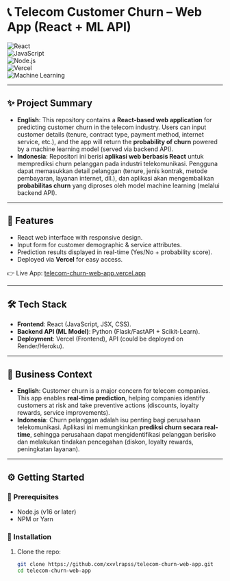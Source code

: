 # 📞 Telecom Customer Churn – Web App (React + ML API)  

![React](https://img.shields.io/badge/React-18-blue?logo=react)  
![JavaScript](https://img.shields.io/badge/JavaScript-ES6-yellow?logo=javascript)  
![Node.js](https://img.shields.io/badge/Node.js-Backend-green?logo=node.js)  
![Vercel](https://img.shields.io/badge/Vercel-Deployment-black?logo=vercel)  
![Machine Learning](https://img.shields.io/badge/ML-ScikitLearn-orange?logo=scikit-learn)  

---

## ✨ Project Summary  
- **English**: This repository contains a **React-based web application** for predicting customer churn in the telecom industry. Users can input customer details (tenure, contract type, payment method, internet service, etc.), and the app will return the **probability of churn** powered by a machine learning model (served via backend API).  
- **Indonesia**: Repositori ini berisi **aplikasi web berbasis React** untuk memprediksi churn pelanggan pada industri telekomunikasi. Pengguna dapat memasukkan detail pelanggan (tenure, jenis kontrak, metode pembayaran, layanan internet, dll.), dan aplikasi akan mengembalikan **probabilitas churn** yang diproses oleh model machine learning (melalui backend API).  

---

## 🚀 Features  
- React web interface with responsive design.  
- Input form for customer demographic & service attributes.  
- Prediction results displayed in real-time (Yes/No + probability score).  
- Deployed via **Vercel** for easy access.  

👉 Live App: [telecom-churn-web-app.vercel.app](https://telecom-churn-web-app.vercel.app)  

---

## 🛠️ Tech Stack  
- **Frontend**: React (JavaScript, JSX, CSS).  
- **Backend API (ML Model)**: Python (Flask/FastAPI + Scikit-Learn).  
- **Deployment**: Vercel (Frontend), API (could be deployed on Render/Heroku).  

---

## 📖 Business Context  
- **English**: Customer churn is a major concern for telecom companies. This app enables **real-time prediction**, helping companies identify customers at risk and take preventive actions (discounts, loyalty rewards, service improvements).  
- **Indonesia**: Churn pelanggan adalah isu penting bagi perusahaan telekomunikasi. Aplikasi ini memungkinkan **prediksi churn secara real-time**, sehingga perusahaan dapat mengidentifikasi pelanggan berisiko dan melakukan tindakan pencegahan (diskon, loyalty rewards, peningkatan layanan).  

---

## ⚙️ Getting Started  

### 🔹 Prerequisites  
- Node.js (v16 or later)  
- NPM or Yarn  

### 🔹 Installation  
1. Clone the repo:  
   ```bash
   git clone https://github.com/xxvlrapss/telecom-churn-web-app.git
   cd telecom-churn-web-app
